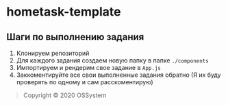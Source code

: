 # hometask-template

## Шаги по выполнению задания
1. Клонируем репозиторий
2. Для каждого задания создаем новую папку в папке `./components`
3. Импортируем и рендерим свое задание в `App.js`
4. Заккоментируйте все свои выполненные задания обратно (Я их буду проверять по одному и сам расскоментирую)

> Copyright © 2020 OSSystem
